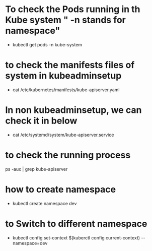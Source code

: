 # To check the Pods running in th Kube system " -n stands for namespace"

- kubectl get pods -n kube-system


# to check the manifests files of system in kubeadminsetup
- cat /etc/kubernetes/manifests/kube-apiserver.yaml


# In non kubeadminsetup, we can check it in below 

- cat /etc/systemd/system/kube-apiserver.service

# to check the running process
ps -aux | grep kube-apiserver


# how to create namespace

- kubectl create namespace dev


# to Switch to different namespace 

- kubectl config set-context $(kuberctl config current-context) --namespace=dev 



